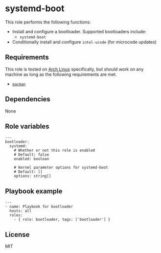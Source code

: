 # systemd-boot

This role performs the following functions:

- Install and configure a bootloader. Supported bootloaders include:
    - `systemd-boot`
- Conditionally install and configure `intel-ucode` (for microcode updates)

## Requirements

This role is tested on [Arch Linux][0] specifically, but should work on any
machine as long as the following requirements are met.

- [`pacman`][1]

## Dependencies

None

## Role variables

```
---
bootloader:
  systemd:
    # Whether or not this role is enabled
    # Default: false
    enabled: boolean

    # Kernel parameter options for systemd-boot
    # Default: []
    options: string[]
```

## Playbook example

```
---
- name: Playbook for bootloader
  hosts: all
  roles:
    - { role: bootloader, tags: ['bootloader'] }
```

## License

MIT

[0]: https://www.archlinux.org "Arch Linux"
[1]: https://www.archlinux.org/packages/core/x86_64/pacman/ "core/pacman"
